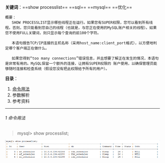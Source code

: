 **关键词**：==show processlist== ==sql== ==mysql== ==优化==
~~~
概要：
   SHOW PROCESSLIST显示哪些线程正在运行。如果您有SUPER权限，您可以看到所有线程。否则，您只能看到您自己的线程（也就是，与您正在使用的MySQL账户相关的线程）。如果您不使用FULL关键词，则只显示每个查询的前100个字符。

   本语句报告TCP/IP连接的主机名称（采用host_name:client_port格式），以方便地判定哪个客户端正在做什么。

   如果您得到“too many connections”错误信息，并且想要了解正在发生的情况，本语句是非常有用的。MySQL保留一个额外的连接，让拥有SUPER权限的 账户使用，以确保管理员能够随时连接和检查系统（假设您没有把此权限给予所有的用户）。
~~~

**目录**：
1. [命令用法](content-1)
2. 参数解析
3. 参考资料

---

###### 1  命令用法
> mysql> show processlist;

![image](./images/processlist.png)